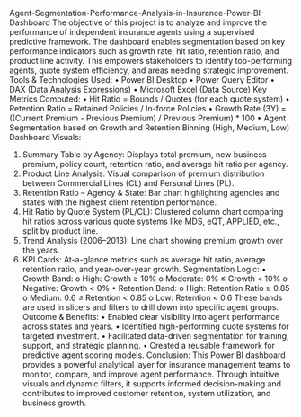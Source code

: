 Agent-Segmentation-Performance-Analysis-in-Insurance-Power-BI-Dashboard
The objective of this project is to analyze and improve the performance of independent insurance agents using a supervised predictive framework. The dashboard enables segmentation based on key performance indicators such as growth rate, hit ratio, retention ratio, and product line activity. This empowers stakeholders to identify top-performing agents, quote system efficiency, and areas needing strategic improvement.
 Tools & Technologies Used:
•	Power BI Desktop
•	Power Query Editor
•	DAX (Data Analysis Expressions)
•	Microsoft Excel (Data Source)
 Key Metrics Computed:
•	Hit Ratio = Bounds / Quotes (for each quote system)
•	Retention Ratio = Retained Policies / In-force Policies
•	Growth Rate (3Y) = ((Current Premium - Previous Premium) / Previous Premium) * 100
•	Agent Segmentation based on Growth and Retention Binning (High, Medium, Low)
 Dashboard Visuals:
1.	Summary Table by Agency:
Displays total premium, new business premium, policy count, retention ratio, and average hit ratio per agency.
2.	Product Line Analysis:
Visual comparison of premium distribution between Commercial Lines (CL) and Personal Lines (PL).
3.	Retention Ratio – Agency & State:
Bar chart highlighting agencies and states with the highest client retention performance.
4.	Hit Ratio by Quote System (PL/CL):
Clustered column chart comparing hit ratios across various quote systems like MDS, eQT, APPLIED, etc., split by product line.
5.	Trend Analysis (2006–2013):
Line chart showing premium growth over the years.
6.	KPI Cards:
At-a-glance metrics such as average hit ratio, average retention ratio, and year-over-year growth.
Segmentation Logic:
•	Growth Band:
o	High: Growth ≥ 10%
o	Moderate: 0% ≤ Growth < 10%
o	Negative: Growth < 0%
•	Retention Band:
o	High: Retention Ratio ≥ 0.85
o	Medium: 0.6 ≤ Retention < 0.85
o	Low: Retention < 0.6
These bands are used in slicers and filters to drill down into specific agent groups.
Outcome & Benefits:
•	Enabled clear visibility into agent performance across states and years.
•	Identified high-performing quote systems for targeted investment.
•	Facilitated data-driven segmentation for training, support, and strategic planning.
•	Created a reusable framework for predictive agent scoring models.
Conclusion:
This Power BI dashboard provides a powerful analytical layer for insurance management teams to monitor, compare, and improve agent performance. Through intuitive visuals and dynamic filters, it supports informed decision-making and contributes to improved customer retention, system utilization, and business growth.

